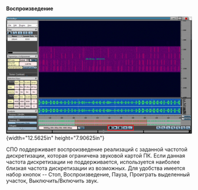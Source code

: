 **Воспроизведение**

![](media/images_play/image1.png){width="12.5625in"
height="7.90625in"}

СПО поддерживает воспроизведение реализаций с заданной частотой
дискретизации, которая ограничена звуковой картой ПК. Если данная
частота дискретизации не поддерживается, используется наиболее близкая
частота дискретизации из возможных. Для удобства имеется набор кнопок --
Стоп, Воспроизведение, Пауза, Проиграть выделенный участок,
Выключить/Включить звук.
